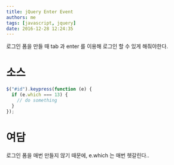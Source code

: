 ```yaml
---
title: jQuery Enter Event
authors: me
tags: [javascript, jquery]
date: 2016-12-28 12:24:35
---
```


로그인 폼을 만들 때 tab 과 enter 를 이용해 로그인 할 수 있게 해줘야한다.

# 소스

```js
$("#id").keypress(function (e) {
  if (e.which === 13) {
    // do something
  }
});
```

# 여담

로그인 폼을 매번 만들지 않기 때문에, e.which 는 매번 헷갈린다..
